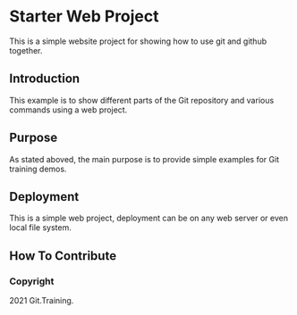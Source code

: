 # Starter Web Project

This is a simple website project for showing how to use git and github together.

## Introduction

This example is to show different parts of the Git repository and various commands using a web project.

## Purpose

As stated aboved, the main purpose is to provide simple examples for Git training demos.

## Deployment

This is a simple web project, deployment can be on any web server or even local file system.


## How To Contribute

### Copyright

2021 Git.Training.